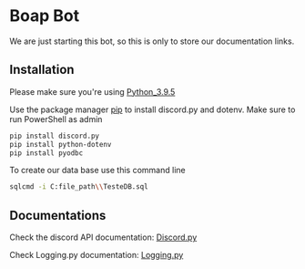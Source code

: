 # Boap Bot

We are just starting this bot, so this is  only to store our  documentation links.

## Installation

Please make sure you're using [Python_3.9.5](https://www.python.org/downloads/release/python-395/)

Use the package manager [pip](https://pip.pypa.io/en/stable/) to install discord.py and dotenv.
Make sure to run PowerShell as admin

```bash
pip install discord.py
pip install python-dotenv
pip install pyodbc
```

To create our data base use this command line

```bash
sqlcmd -i C:file_path\\TesteDB.sql
```

## Documentations

Check the discord API documentation: [Discord.py](https://discordpy.readthedocs.io/en/stable/intro.html)

Check Logging.py documentation: [Logging.py](https://docs.python.org/pt-br/3/howto/logging.html)
